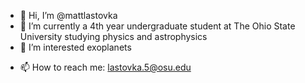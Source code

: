 - 👋 Hi, I’m @mattlastovka
- 🌱 I’m currently a 4th year undergraduate student at The Ohio State University studying physics and astrophysics
- 👀 I’m interested exoplanets
<!--- 💞️ I’m looking to collaborate on ... --->
- 📫 How to reach me: lastovka.5@osu.edu

<!---
mattlastovka/mattlastovka is a ✨ special ✨ repository because its `README.md` (this file) appears on your GitHub profile.
You can click the Preview link to take a look at your changes.
--->
